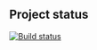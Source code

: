 ## Project status
[![Build status](https://ci.appveyor.com/api/projects/status/9unary208jqo8g8h?svg=true)](https://ci.appveyor.com/project/shvedcate/webselenide)